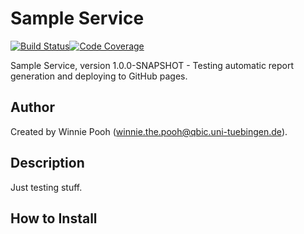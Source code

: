 # Sample Service

[![Build Status](https://travis-ci.com/qbicsoftware/sample-service.svg?branch=development)](https://travis-ci.com/qbicsoftware/sample-service)[![Code Coverage]( https://codecov.io/gh/qbicsoftware/sample-service/branch/development/graph/badge.svg)](https://codecov.io/gh/qbicsoftware/sample-service)

Sample Service, version 1.0.0-SNAPSHOT - Testing automatic report generation and deploying to GitHub pages.

## Author
Created by Winnie Pooh (winnie.the.pooh@qbic.uni-tuebingen.de).

## Description
Just testing stuff.

## How to Install
